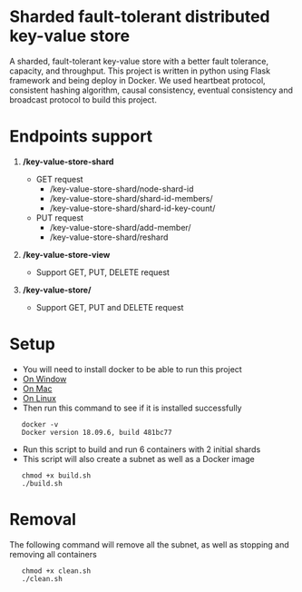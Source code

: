# Sharded fault-tolerant distributed key-value store
A sharded, fault-tolerant key-value store with a better fault tolerance, capacity,
and throughput. This project is written in python using Flask framework and
being deploy in Docker. We used heartbeat protocol, consistent hashing
algorithm, causal consistency, eventual consistency and broadcast protocol to
build this project.

# Endpoints support

1. **/key-value-store-shard**
     - GET request
       - /key-value-store-shard/node-shard-id
       - /key-value-store-shard/shard-id-members/<shard-id>
       - /key-value-store-shard/shard-id-key-count/<shard-id>
     - PUT request
       - /key-value-store-shard/add-member/<shard-id>
       - /key-value-store-shard/reshard

2. **/key-value-store-view**
     - Support GET, PUT, DELETE request

3. **/key-value-store/<key>**
     - Support GET, PUT and DELETE request

# Setup

* You will need to install docker to be able to run this project
* [On Window](https://docs.docker.com/docker-for-windows/install/)
* [On Mac](https://docs.docker.com/docker-for-mac/install/)
* [On Linux](https://linuxize.com/post/how-to-install-and-use-docker-on-ubuntu-18-04/)
* Then run this command to see if it is installed successfully
```
   docker -v
   Docker version 18.09.6, build 481bc77
```
* Run this script to build and run 6 containers with 2 initial shards
* This script will also create a subnet as well as a Docker image
```
   chmod +x build.sh
   ./build.sh
```

# Removal

The following command will remove all the subnet, as well as stopping and
removing all containers
```
   chmod +x clean.sh
   ./clean.sh
```

